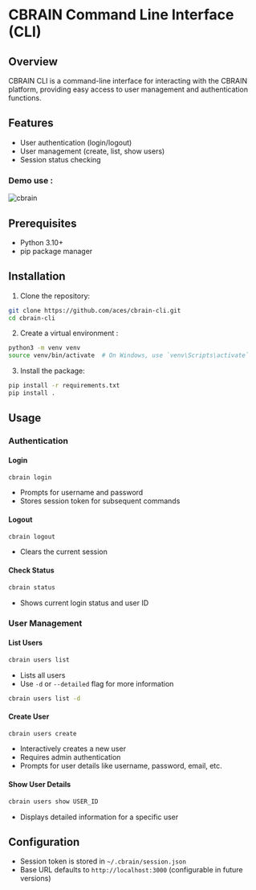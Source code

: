 # CBRAIN Command Line Interface (CLI)

## Overview

CBRAIN CLI is a command-line interface for interacting with the CBRAIN platform, providing easy access to user management and authentication functions.

## Features

- User authentication (login/logout)
- User management (create, list, show users)
- Session status checking
  
### Demo use :
![cbrain](https://github.com/user-attachments/assets/d40c92e0-a8e8-4880-8d1c-8ebfbca64890)
## Prerequisites

- Python 3.10+
- pip package manager

## Installation
 

1. Clone the repository:
```bash
git clone https://github.com/aces/cbrain-cli.git
cd cbrain-cli
```

2. Create a virtual environment :
```bash
python3 -m venv venv
source venv/bin/activate  # On Windows, use `venv\Scripts\activate`
```

3. Install the package:
```bash
pip install -r requirements.txt
pip install .
```

## Usage

### Authentication

#### Login
```bash
cbrain login
```
- Prompts for username and password
- Stores session token for subsequent commands

#### Logout
```bash
cbrain logout
```
- Clears the current session

#### Check Status
```bash
cbrain status
```
- Shows current login status and user ID

### User Management

#### List Users
```bash
cbrain users list
```
- Lists all users
- Use `-d` or `--detailed` flag for more information
```bash
cbrain users list -d
```

#### Create User
```bash
cbrain users create
```
- Interactively creates a new user
- Requires admin authentication
- Prompts for user details like username, password, email, etc.

#### Show User Details
```bash
cbrain users show USER_ID
```
- Displays detailed information for a specific user




## Configuration

- Session token is stored in `~/.cbrain/session.json`
- Base URL defaults to `http://localhost:3000` (configurable in future versions)

 

